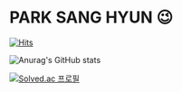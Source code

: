 # PARK SANG HYUN 😉

<!--
**nomzaxs/nomzaxs** is a ✨ _special_ ✨ repository because its `README.md` (this file) appears on your GitHub profile.

Here are some ideas to get you started:

- 🔭 I’m currently working on ...
- 🌱 I’m currently learning ...
- 👯 I’m looking to collaborate on ...
- 🤔 I’m looking for help with ...
- 💬 Ask me about ...
- 📫 How to reach me: ...
- 😄 Pronouns: ...
- ⚡ Fun fact: ...
-->

[![Hits](https://hits.seeyoufarm.com/api/count/incr/badge.svg?url=https%3A%2F%2Fgithub.com%2Fnomzaxs%2Fnomzaxs&count_bg=%236A7BA2&title_bg=%235F4B8B&icon=awesomelists.svg&icon_color=%23E7E7E7&title=hits&edge_flat=false)](https://hits.seeyoufarm.com)

![Anurag's GitHub stats](https://github-readme-stats.vercel.app/api?username=nomzaxs&theme=dark&show_icons=true)

[![Solved.ac
프로필](http://mazassumnida.wtf/api/v2/generate_badge?boj=kc1876)](https://solved.ac/kc1876)
